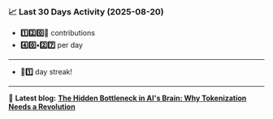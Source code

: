 <!--START_STATS-->
### 📈 Last 30 Days Activity (2025-08-20)  
- **1️⃣2️⃣0️⃣🎱** contributions  
- **4️⃣0️⃣•2️⃣7️⃣** per day
---
- **🎱1️⃣** day streak!
---
📝 **Latest blog:** [**The Hidden Bottleneck in AI's Brain: Why Tokenization Needs a Revolution**](https://andriak.com/blog/tokenization-revolution)
<!--END_STATS-->
